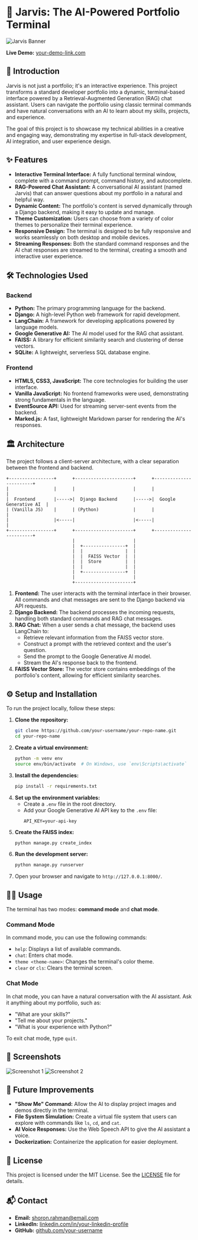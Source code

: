 # 🤖 Jarvis: The AI-Powered Portfolio Terminal

![Jarvis Banner](https://i.imgur.com/your-banner-image.png)  <!-- Replace with your banner image -->

**Live Demo:** [your-demo-link.com](https://your-demo-link.com) <!-- Replace with your live demo link -->

## 🚀 Introduction

Jarvis is not just a portfolio; it's an interactive experience. This project transforms a standard developer portfolio into a dynamic, terminal-based interface powered by a Retrieval-Augmented Generation (RAG) chat assistant. Users can navigate the portfolio using classic terminal commands and have natural conversations with an AI to learn about my skills, projects, and experience.

The goal of this project is to showcase my technical abilities in a creative and engaging way, demonstrating my expertise in full-stack development, AI integration, and user experience design.

## ✨ Features

*   **Interactive Terminal Interface:** A fully functional terminal window, complete with a command prompt, command history, and autocomplete.
*   **RAG-Powered Chat Assistant:** A conversational AI assistant (named Jarvis) that can answer questions about my portfolio in a natural and helpful way.
*   **Dynamic Content:** The portfolio's content is served dynamically through a Django backend, making it easy to update and manage.
*   **Theme Customization:** Users can choose from a variety of color themes to personalize their terminal experience.
*   **Responsive Design:** The terminal is designed to be fully responsive and works seamlessly on both desktop and mobile devices.
*   **Streaming Responses:** Both the standard command responses and the AI chat responses are streamed to the terminal, creating a smooth and interactive user experience.

## 🛠️ Technologies Used

### Backend

*   **Python:** The primary programming language for the backend.
*   **Django:** A high-level Python web framework for rapid development.
*   **LangChain:** A framework for developing applications powered by language models.
*   **Google Generative AI:** The AI model used for the RAG chat assistant.
*   **FAISS:** A library for efficient similarity search and clustering of dense vectors.
*   **SQLite:** A lightweight, serverless SQL database engine.

### Frontend

*   **HTML5, CSS3, JavaScript:** The core technologies for building the user interface.
*   **Vanilla JavaScript:** No frontend frameworks were used, demonstrating strong fundamentals in the language.
*   **EventSource API:** Used for streaming server-sent events from the backend.
*   **Marked.js:** A fast, lightweight Markdown parser for rendering the AI's responses.

## 🏛️ Architecture

The project follows a client-server architecture, with a clear separation between the frontend and backend.

```
+-----------------+      +----------------------+      +------------------------+
|                 |      |                      |      |                        |
|  Frontend       |----->|  Django Backend      |----->|  Google Generative AI  |
| (Vanilla JS)    |      | (Python)             |      |                        |
|                 |<-----|                      |<-----|                        |
+-----------------+      +----------------------+      +------------------------+
                         |                      |
                         |  +----------------+  |
                         |  |                |  |
                         |  |  FAISS Vector  |  |
                         |  |  Store         |  |
                         |  |                |  |
                         |  +----------------+  |
                         |                      |
                         +----------------------+
```

1.  **Frontend:** The user interacts with the terminal interface in their browser. All commands and chat messages are sent to the Django backend via API requests.
2.  **Django Backend:** The backend processes the incoming requests, handling both standard commands and RAG chat messages.
3.  **RAG Chat:** When a user sends a chat message, the backend uses LangChain to:
    *   Retrieve relevant information from the FAISS vector store.
    *   Construct a prompt with the retrieved context and the user's question.
    *   Send the prompt to the Google Generative AI model.
    *   Stream the AI's response back to the frontend.
4.  **FAISS Vector Store:** The vector store contains embeddings of the portfolio's content, allowing for efficient similarity searches.

## ⚙️ Setup and Installation

To run the project locally, follow these steps:

1.  **Clone the repository:**
    ```bash
    git clone https://github.com/your-username/your-repo-name.git
    cd your-repo-name
    ```
2.  **Create a virtual environment:**
    ```bash
    python -m venv env
    source env/bin/activate  # On Windows, use `env\Scripts\activate`
    ```
3.  **Install the dependencies:**
    ```bash
    pip install -r requirements.txt
    ```
4.  **Set up the environment variables:**
    *   Create a `.env` file in the root directory.
    *   Add your Google Generative AI API key to the `.env` file:
        ```
        API_KEY=your-api-key
        ```
5.  **Create the FAISS index:**
    ```bash
    python manage.py create_index
    ```
6.  **Run the development server:**
    ```bash
    python manage.py runserver
    ```
7.  Open your browser and navigate to `http://127.0.0.1:8000/`.

## 👨‍💻 Usage

The terminal has two modes: **command mode** and **chat mode**.

### Command Mode

In command mode, you can use the following commands:

*   `help`: Displays a list of available commands.
*   `chat`: Enters chat mode.
*   `theme <theme-name>`: Changes the terminal's color theme.
*   `clear` or `cls`: Clears the terminal screen.

### Chat Mode

In chat mode, you can have a natural conversation with the AI assistant. Ask it anything about my portfolio, such as:

*   "What are your skills?"
*   "Tell me about your projects."
*   "What is your experience with Python?"

To exit chat mode, type `quit`.

## 📸 Screenshots

![Screenshot 1](https://i.imgur.com/your-screenshot-1.png) <!-- Replace with your screenshot -->
![Screenshot 2](https://i.imgur.com/your-screenshot-2.png) <!-- Replace with your screenshot -->

## 🚀 Future Improvements

*   **"Show Me" Command:** Allow the AI to display project images and demos directly in the terminal.
*   **File System Simulation:** Create a virtual file system that users can explore with commands like `ls`, `cd`, and `cat`.
*   **AI Voice Responses:** Use the Web Speech API to give the AI assistant a voice.
*   **Dockerization:** Containerize the application for easier deployment.

## 📄 License

This project is licensed under the MIT License. See the [LICENSE](LICENSE) file for details.

## 📬 Contact

*   **Email:** [shoron.rahman@email.com](mailto:shoron.rahman@email.com)
*   **LinkedIn:** [linkedin.com/in/your-linkedin-profile](https://linkedin.com/in/your-linkedin-profile)
*   **GitHub:** [github.com/your-username](https://github.com/your-username)
